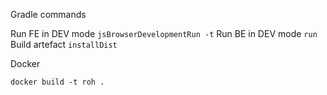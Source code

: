 

Gradle commands


Run FE in DEV mode `jsBrowserDevelopmentRun -t`
Run BE in DEV mode `run` 
Build artefact `installDist`

Docker

`docker build -t roh .`
